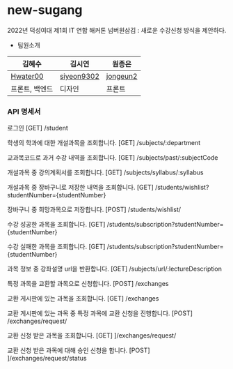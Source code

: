 # new-sugang
2022년 덕성여대 제1회 IT 연합 해커톤 넘버원삼김 : 새로운 수강신청 방식을 제안하다. 

- 팀원소개

|김혜수|김시연|원종은|
|---|---|---|
|[Hwater00](https://github.com/Hwater00)|[siyeon9302](https://github.com/siyeon9302)|[jongeun2](https://github.com/jongeun2)
|프론트, 백엔드|디자인|프론트|

### API 명세서 ###
로그인 
[GET] /student

학생의 학과에 대한 개설과목을 조회합니다.
[GET] /subjects/:department

교과목코드로 과거 수강 내역을 조회합니다.
[GET] /subjects/past/:subjectCode

개설과목 중 강의계획서를 조회합니다.
[GET] /subjects/syllabus/:syllabus

개설과목 중 장바구니로 저장한 내역을 조회합니다.
[GET] /students/wishlist?studentNumber={studentNumber}

장바구니 중 희망과목으로 저장합니다.
[POST]  /students/wishlist/

수강 성공한 과목을 조회합니다.
[GET] /students/subscription?studentNumber={studentNumber}

수강 실패한 과목을 조회합니다.
[GET] /students/subscription?studentNumber={studentNumber}

과목 정보 중 강좌설명 url을 반환합니다.
[GET] /subjects/url/:lectureDescription

특정 과목을 교환할 과목으로 신청합니다.
[POST] /exchanges

교환 게시판에 있는 과목을 조회합니다.
[GET]  /exchanges

교환 게시판에 있는 과목 중 특정 과목에 교환 신청을 진행합니다.
[POST] /exchanges/request/

교환 신청 받은 과목을 조회합니다.
[GET] ]/exchanges/request/

교환 신청 받은 과목에 대해 승인 신청을 합니다.
[POST] ]/exchanges/request/status
